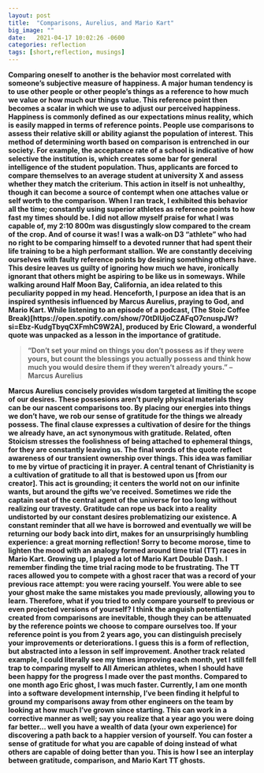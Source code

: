 ```yaml
---
layout: post
title:  "Comparisons, Aurelius, and Mario Kart"
big_image: ""
date:   2021-04-17 10:02:26 -0600
categories: reflection
tags: [short,reflection, musings]
---
```


<b>
Comparing oneself to another is the behavior most correlated with someone’s subjective measure of happiness. A major human tendency is to use other people or other people’s things as a reference to how much we value or how much our things value. This reference point then becomes a scalar in which we use to adjust  our perceived happiness. Happiness is commonly defined as our expectations minus reality, which is easily mapped in terms of reference points. People use comparisons to assess their relative skill or ability agianst the population of interest. This method of determining worth based on comparison is entrenched in our society. For example, the acceptance rate of a school is indicative of how selective the institution is, which creates some bar for general intelligence of the student population. Thus, applicants are forced to compare themselves to an average student at university X and assess whether they match the criterium. This action in itself is not unhealthy, though it can become a source of contempt when one attaches value or self worth to the comparison.<b>
<!--break-->
<b>
 When I ran track, I exhibited this behavior all the time; constantly using superior athletes as reference points to how fast my times should be. I did not allow myself praise for what I was capable of, my 2:10 800m was disgustingly slow compared to the cream of the crop. And of course it was! I was a walk-on D3 “athlete” who had no right to be comparing himself to a devoted runner that had spent their life training to be a high performant stallion. We are constantly deceiving ourselves with faulty reference points by desiring something others have. This desire leaves us guilty of ignoring how much we have, ironically ignorant that others might be aspiring to be like us in someways.  <b>
<b>
While walking around Half Moon Bay, California, an idea related to this peculiarity popped in my head. Henceforth, I purpose an idea that is an inspired synthesis influenced by Marcus Aurelius, praying to God, and Mario Kart. While listening to an episode of a podcast, (The Stoic Coffee Break)[https://open.spotify.com/show/70tDlUjoCZAFqO7cnuspJW?si=Ebz-KudgTbyqCXFmhC9W2A], produced by Eric Cloward, a wonderful quote was unpacked as a lesson in the importance of gratitude. <b>
<b>
<blockquote>“Don’t set your mind on things you don’t possess as if they were yours, but count the blessings you actually possess and think how much you would desire them if they weren’t already yours.” – Marcus Aurelius </blockquote> <b>
<b>
Marcus Aurelius concisely provides wisdom targeted at limiting the scope of our desires. These possesions aren’t purely physical materials they can be our nascent comparisons too. By placing our energies into things we don’t have, we rob our sense of gratitude for the things we already possess. The final clause expresses a cultivation of desire for the things we already have, an act synonymous with gratitude. Related, often Stoicism stresses the foolishness of being attached to ephemeral things, for they are constantly leaving us. The final words of the quote reflect awareness of our transient ownership over things.  <b>
<b>
This idea was familiar to me by virtue of practicing it in prayer. A central tenant of Christianity is a cultivation of gratitude to all that is bestowed upon us [from our creator]. This act is grounding; it centers the world not on our infinite wants, but around the gifts we’ve received.  Sometimes we ride the captain seat of the central agent of the universe for too long without realizing our travesty. Gratitude can rope us back into a reality undistorted by our constant desires problematizing our existence. A constant reminder that all we have is borrowed and eventually we will be returning our body back into dirt, makes for an unsurprisingly humbling experience: a great morning reflection! <b>
<b> 
Sorry to become morose, time to lighten the mood with an analogy formed around time trial (TT) races in Mario Kart. Growing up, I played a lot of Mario Kart Double Dash. I remember finding the time trial racing mode to be frustrating. The TT races allowed you to compete with a ghost racer that was a record of your previous race attempt: you were racing yourself. You were able to see your ghost make the same mistakes you made previously, allowing you to learn. Therefore, what if you tried to only compare yourself to previous or even projected versions of yourself? <b>
<b>
 I think the anguish potentially created from comparisons are inevitable, though they can be attenuated by the reference points we choose to compare ourselves too. If your reference point is you from 2 years ago, you can distinguish precisely your improvements or deteriorations. I guess this is a form of reflection, but abstracted into a  lesson in self improvement. Another track related example, I could literally see my times improving each month, yet I still fell trap to comparing myself to All American athletes, when I should have been happy for the progress I made over the past months. Compared to one month ago Eric ghost, I was much faster. Currently, I am one month into a software development internship, I’ve been finding it helpful to ground my comparisons away from other engineers on the team by looking at how much I’ve grown since starting.  This can work in a corrective manner as well; say you realize that a year ago you were doing far better… well you have a wealth of data (your own experience) for discovering a path back to a happier version of yourself. You can foster a sense of gratitude for what you are capable of doing instead of what others are capable of doing better than you. This is how I see an interplay between gratitude, comparison, and Mario Kart TT ghosts. 
<b>